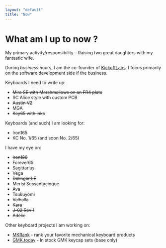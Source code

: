```yaml
---
layout: "default"
title: "Now"
---
```


# What am I up to now ?

My primary activity/responsibility – Raising two great daughters with my fantastic wife.

During _business_ hours, I am the co-founder of [KickoffLabs](https://kickofflabs.com). I focus primarily on the software development side if the business.

Keyboards I need to write up:

- ~~Mira SE with Marshmallows on an FR4 plate~~
- SC Alice style with custom PCB
- ~~Austin V2~~
- MGA
- ~~Key65 with inks~~

Keyboards (and such) I am looking for:

- Iron165
- KC No. 1/65 (and soon No. 2/65)

I have my eye on:

- ~~Iron180~~
- Forever65
- Sagittarius
- Vega
- ~~Dolinger LE~~
- ~~Merisi Sessantacinque~~
- Ava
- Tsukuyomi
- ~~Valhalla~~
- ~~Kara~~
- ~~J-02 Rev 1~~
- ~~Adélie~~

Other keyboard projects I am working on:

- [MKRank](https://www.mkrank.com) - rank your favorite mechanical keyboard products
- [GMK.today](https://gmk.today) - In stock GMK keycap sets (base only)
